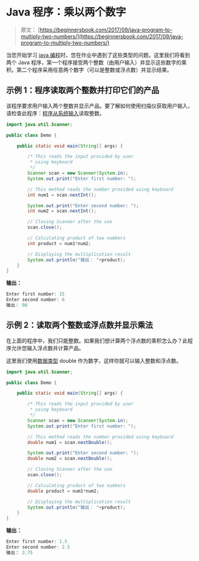 # Java 程序：乘以两个数字

> 原文： [https://beginnersbook.com/2017/09/java-program-to-multiply-two-numbers/](https://beginnersbook.com/2017/09/java-program-to-multiply-two-numbers/)

当您开始学习 [java 编程](https://beginnersbook.com/java-tutorial-for-beginners-with-examples/)时，您在作业中遇到了这些类型的问题。这里我们将看到两个 Java 程序，第一个程序接受两个整数（由用户输入）并显示这些数字的乘积。第二个程序采用任意两个数字（可以是整数或浮点数）并显示结果。

## 示例 1：程序读取两个整数并打印它们的产品

该程序要求用户输入两个整数并显示产品。要了解如何使用扫描仪获取用户输入，请检查此程序：[程序从系统输入](https://beginnersbook.com/2017/09/java-program-to-read-integer-value-from-the-standard-input/)读取整数。

```java
import java.util.Scanner;

public class Demo {

    public static void main(String[] args) {

        /* This reads the input provided by user
         * using keyboard
         */
        Scanner scan = new Scanner(System.in);
        System.out.print("Enter first number: ");

        // This method reads the number provided using keyboard
        int num1 = scan.nextInt();

        System.out.print("Enter second number: ");
        int num2 = scan.nextInt();

        // Closing Scanner after the use
        scan.close();

        // Calculating product of two numbers
        int product = num1*num2;

        // Displaying the multiplication result
        System.out.println("输出： "+product);
    }
}
```

**输出：**

```java
Enter first number: 15
Enter second number: 6
输出： 90
```

## 示例 2：读取两个整数或浮点数并显示乘法

在上面的程序中，我们只能整数。如果我们想计算两个浮点数的乘积怎么办？此程序允许您输入浮点数并计算产品。

这里我们使用[数据类型](https://beginnersbook.com/2017/08/data-types-in-java/) double 作为数字，这样你就可以输入整数和浮点数。

```java
import java.util.Scanner;

public class Demo {

    public static void main(String[] args) {

        /* This reads the input provided by user
         * using keyboard
         */
        Scanner scan = new Scanner(System.in);
        System.out.print("Enter first number: ");

        // This method reads the number provided using keyboard
        double num1 = scan.nextDouble();

        System.out.print("Enter second number: ");
        double num2 = scan.nextDouble();

        // Closing Scanner after the use
        scan.close();

        // Calculating product of two numbers
        double product = num1*num2;

        // Displaying the multiplication result
        System.out.println("输出： "+product);
    }
}
```

**输出：**

```java
Enter first number: 1.5
Enter second number: 2.5
输出： 3.75
```